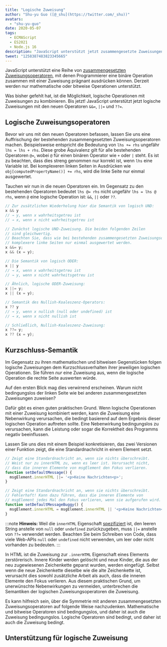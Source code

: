 ```yaml
---
title: "Logische Zuweisung"
author: "Shu-yu Guo ([@_shu](https://twitter.com/_shu))"
avatars:
  - "shu-yu-guo"
date: 2020-05-07
tags:
  - ECMAScript
  - ES2021
  - Node.js 16
description: "JavaScript unterstützt jetzt zusammengesetzte Zuweisungen mit logischen Operationen."
tweet: "1258387483823345665"
---
```

JavaScript unterstützt eine Reihe von [zusammengesetzten Zuweisungsoperatoren](https://developer.mozilla.org/en-US/docs/Web/JavaScript/Reference/Operators/Assignment_Operators), mit denen Programmierer eine binäre Operation zusammen mit einer Zuweisung prägnant ausdrücken können. Derzeit werden nur mathematische oder bitweise Operationen unterstützt.

<!--truncate-->
Was bisher gefehlt hat, ist die Möglichkeit, logische Operationen mit Zuweisungen zu kombinieren. Bis jetzt! JavaScript unterstützt jetzt logische Zuweisungen mit den neuen Operatoren `&&=`, `||=` und `??=`.

## Logische Zuweisungsoperatoren

Bevor wir uns mit den neuen Operatoren befassen, lassen Sie uns eine Auffrischung der bestehenden zusammengesetzten Zuweisungsoperatoren machen. Beispielsweise entspricht die Bedeutung von `lhs += rhs` ungefähr `lhs = lhs + rhs`. Diese grobe Äquivalenz gilt für alle bestehenden Operatoren `@=`, wobei `@` für einen binären Operator wie `+` oder `|` steht. Es ist zu beachten, dass dies streng genommen nur korrekt ist, wenn `lhs` eine Variable ist. Bei komplexeren linken Seiten in Ausdrücken wie `obj[computedPropertyName()] += rhs`, wird die linke Seite nur einmal ausgewertet.

Tauchen wir nun in die neuen Operatoren ein. Im Gegensatz zu den bestehenden Operatoren bedeutet `lhs @= rhs` nicht ungefähr `lhs = lhs @ rhs`, wenn `@` eine logische Operation ist: `&&`, `||` oder `??`.

```js
// Zur zusätzlichen Wiederholung hier die Semantik von logisch UND:
x && y
// → y, wenn x wahrheitsgetreu ist
// → x, wenn x nicht wahrheitsgetreu ist

// Zunächst logische UND-Zuweisung. Die beiden folgenden Zeilen
// sind gleichwertig.
// Beachten Sie, dass wie bei bestehenden zusammengesetzten Zuweisungsoperatoren
// komplexere linke Seiten nur einmal ausgewertet werden.
x &&= y;
x && (x = y);

// Die Semantik von logisch ODER:
x || y
// → x, wenn x wahrheitsgetreu ist
// → y, wenn x nicht wahrheitsgetreu ist

// Ähnlich, logische ODER-Zuweisung:
x ||= y;
x || (x = y);

// Semantik des Nullish-Koaleszenz-Operators:
x ?? y
// → y, wenn x nullish (null oder undefined) ist
// → x, wenn x nicht nullish ist

// Schließlich, Nullish-Koaleszenz-Zuweisung:
x ??= y;
x ?? (x = y);
```

## Kurzschluss-Semantik

Im Gegensatz zu ihren mathematischen und bitweisen Gegenstücken folgen logische Zuweisungen dem Kurzschlussverhalten ihrer jeweiligen logischen Operationen. Sie führen _nur_ eine Zuweisung aus, wenn die logische Operation die rechte Seite auswerten würde.

Auf den ersten Blick mag dies verwirrend erscheinen. Warum nicht bedingungslos der linken Seite wie bei anderen zusammengesetzten Zuweisungen zuweisen?

Dafür gibt es einen guten praktischen Grund. Wenn logische Operationen mit einer Zuweisung kombiniert werden, kann die Zuweisung eine Nebenwirkung verursachen, die bedingt basierend auf dem Ergebnis dieser logischen Operation auftreten sollte. Eine Nebenwirkung bedingungslos zu verursachen, kann die Leistung oder sogar die Korrektheit des Programms negativ beeinflussen.

Lassen Sie uns dies mit einem Beispiel konkretisieren, das zwei Versionen einer Funktion zeigt, die eine Standardnachricht in einem Element setzt.

```js
// Zeigt eine Standardnachricht an, wenn sie nichts überschreibt.
// Weist nur zu innerHTML zu, wenn es leer ist. Verursacht nicht,
// dass die inneren Elemente von msgElement den Fokus verlieren.
function setDefaultMessage() {
  msgElement.innerHTML ||= '<p>Keine Nachrichten<p>';
}

// Zeigt eine Standardnachricht an, wenn sie nichts überschreibt.
// Fehlerhaft! Kann dazu führen, dass die inneren Elemente von
// msgElement jedes Mal den Fokus verlieren, wenn sie aufgerufen wird.
function setDefaultMessageBuggy() {
  msgElement.innerHTML = msgElement.innerHTML || '<p>Keine Nachrichten<p>';
}
```

:::note
**Hinweis:** Weil die `innerHTML` Eigenschaft [spezifiziert](https://w3c.github.io/DOM-Parsing/#dom-innerhtml-innerhtml) ist, den leeren String anstelle von `null` oder `undefined` zurückzugeben, muss `||=` anstelle von `??=` verwendet werden. Beachten Sie beim Schreiben von Code, dass viele Web-APIs `null` oder `undefined` nicht verwenden, um leer oder nicht vorhanden zu bedeuten.
:::

In HTML ist die Zuweisung zur `.innerHTML` Eigenschaft eines Elements zerstörerisch. Innere Kinder werden gelöscht und neue Kinder, die aus der neu zugewiesenen Zeichenkette geparst wurden, werden eingefügt. Selbst wenn die neue Zeichenkette dieselbe wie die alte Zeichenkette ist, verursacht dies sowohl zusätzliche Arbeit als auch, dass die inneren Elemente den Fokus verlieren. Aus diesem praktischen Grund, um unerwünschte Nebenwirkungen zu vermeiden, unterbrechen die Semantiken der logischen Zuweisungsoperatoren die Zuweisung.

Es kann hilfreich sein, über die Symmetrie mit anderen zusammengesetzten Zuweisungsoperatoren auf folgende Weise nachzudenken. Mathematische und bitweise Operatoren sind bedingungslos, und daher ist auch die Zuweisung bedingungslos. Logische Operatoren sind bedingt, und daher ist auch die Zuweisung bedingt.

## Unterstützung für logische Zuweisung

<feature-support chrome="85"
                 firefox="79 https://bugzilla.mozilla.org/show_bug.cgi?id=1629106"
                 safari="14 https://developer.apple.com/documentation/safari-release-notes/safari-14-beta-release-notes#Neue-Funktionen:~:text=Logischer%20Zuordnungsoperator%20Support%20hinzugef%C3%BCgt."
                 nodejs="16"
                 babel="ja https://babeljs.io/docs/en/babel-plugin-proposal-logical-assignment-operators"></feature-support>
